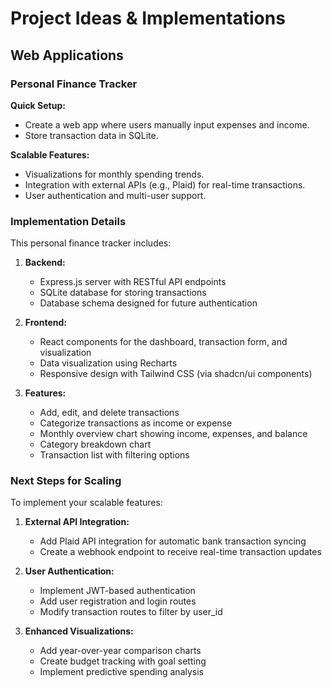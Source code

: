 # Project Ideas & Implementations

## Web Applications

### Personal Finance Tracker
**Quick Setup:**
- Create a web app where users manually input expenses and income.
- Store transaction data in SQLite.

**Scalable Features:**
- Visualizations for monthly spending trends.
- Integration with external APIs (e.g., Plaid) for real-time transactions.
- User authentication and multi-user support.


### Implementation Details

This personal finance tracker includes:

1. **Backend:**
   - Express.js server with RESTful API endpoints
   - SQLite database for storing transactions
   - Database schema designed for future authentication

2. **Frontend:**
   - React components for the dashboard, transaction form, and visualization
   - Data visualization using Recharts
   - Responsive design with Tailwind CSS (via shadcn/ui components)

3. **Features:**
   - Add, edit, and delete transactions
   - Categorize transactions as income or expense
   - Monthly overview chart showing income, expenses, and balance
   - Category breakdown chart
   - Transaction list with filtering options

### Next Steps for Scaling

To implement your scalable features:

1. **External API Integration:**
   - Add Plaid API integration for automatic bank transaction syncing
   - Create a webhook endpoint to receive real-time transaction updates

2. **User Authentication:**
   - Implement JWT-based authentication
   - Add user registration and login routes
   - Modify transaction routes to filter by user_id

3. **Enhanced Visualizations:**
   - Add year-over-year comparison charts
   - Create budget tracking with goal setting
   - Implement predictive spending analysis